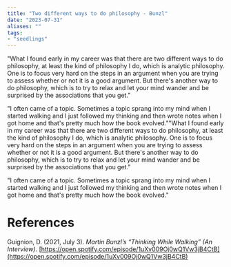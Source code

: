 ```yaml
---
title: "Two different ways to do philosophy - Bunzl"
date: "2023-07-31"
aliases: ""
tags:
- "seedlings"
---
```


"What I found early in my career was that there are two different ways to do philosophy, at least the kind of philosophy I do, which is analytic philosophy. One is to focus very hard on the steps in an argument when you are trying to assess whether or not it is a good argument. But there's another way to do philosophy, which is to try to relax and let your mind wander and be surprised by the associations that you get."

"I often came of a topic. Sometimes a topic sprang into my mind when I started walking and I just followed my thinking and then wrote notes when I got home and that's pretty much how the book evolved.""What I found early in my career was that there are two different ways to do philosophy, at least the kind of philosophy I do, which is analytic philosophy. One is to focus very hard on the steps in an argument when you are trying to assess whether or not it is a good argument. But there's another way to do philosophy, which is to try to relax and let your mind wander and be surprised by the associations that you get."

"I often came of a topic. Sometimes a topic sprang into my mind when I started walking and I just followed my thinking and then wrote notes when I got home and that's pretty much how the book evolved."

# References

Guignion, D. (2021, July 3). _Martin Bunzl’s “Thinking While Walking” (An Interview)_. [https://open.spotify.com/episode/1uXv009Oj0wQ1Vw3jB4CtB](https://open.spotify.com/episode/1uXv009Oj0wQ1Vw3jB4CtB)